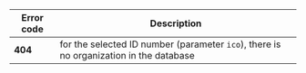 | Error code | Description |
| ----------- | ----------- |
| **404**| for the selected ID number (parameter `ico`), there is no organization in the database |
